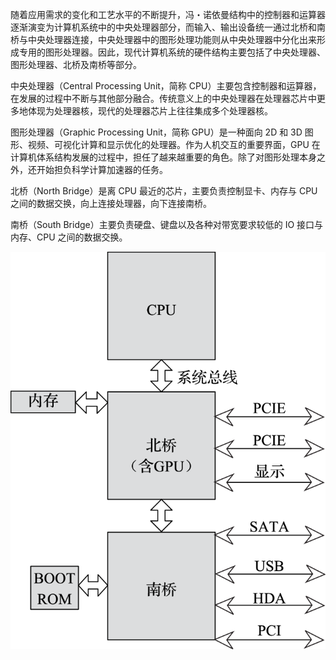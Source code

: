 随着应用需求的变化和工艺水平的不断提升，冯・诺依曼结构中的控制器和运算器逐渐演变为计算机系统中的中央处理器部分，而输入、输出设备统一通过北桥和南桥与中央处理器连接，中央处理器中的图形处理功能则从中央处理器中分化出来形成专用的图形处理器。因此，现代计算机系统的硬件结构主要包括了中央处理器、图形处理器、北桥及南桥等部分。

中央处理器（Central Processing Unit，简称 CPU）主要包含控制器和运算器，在发展的过程中不断与其他部分融合。传统意义上的中央处理器在处理器芯片中更多地体现为处理器核，现代的处理器芯片上往往集成多个处理器核。

图形处理器（Graphic Processing Unit，简称 GPU）是一种面向 2D 和 3D 图形、视频、可视化计算和显示优化的处理器。作为人机交互的重要界面，GPU 在计算机体系结构发展的过程中，担任了越来越重要的角色。除了对图形处理本身之外，还开始担负科学计算加速器的任务。

北桥（North Bridge）是离 CPU 最近的芯片，主要负责控制显卡、内存与 CPU 之间的数据交换，向上连接处理器，向下连接南桥。

南桥（South Bridge）主要负责硬盘、键盘以及各种对带宽要求较低的 IO 接口与内存、CPU 之间的数据交换。



![img](./.assets/计算机系统硬件结构/structure_3part.png)